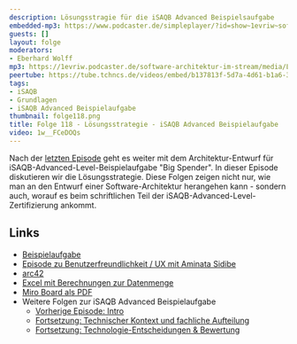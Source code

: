```yaml
---
description: Lösungsstragie für die iSAQB Advanced Beispielsaufgabe
embedded-mp3: https://www.podcaster.de/simpleplayer/?id=show~1evriw~software-architektur-im-stream~pod-e969d540df59356a60333684f4&v=1651840827
guests: []
layout: folge
moderators:
- Eberhard Wolff
mp3: https://1evriw.podcaster.de/software-architektur-im-stream/media/Loesungsstrategie_Kontext_iSAQB_Advanced_Beispielaufgabe.mp3
peertube: https://tube.tchncs.de/videos/embed/b137813f-5d7a-4d61-b1a6-3bd5cb409296
tags:
- iSAQB
- Grundlagen
- iSAQB Advanced Beispielaufgabe
thumbnail: folge118.png
title: Folge 118 - Lösungsstrategie - iSAQB Advanced Beispielaufgabe
video: 1w__FCeDOQs
---
```


Nach der [letzten Episode](/2022/04/29/folge117.html) geht es weiter
mit dem Architektur-Entwurf für iSAQB-Advanced-Level-Beispielaufgabe
"Big Spender". In dieser Episode diskutieren wir die Lösungsstrategie.
Diese Folgen zeigen nicht nur, wie man an
den Entwurf einer Software-Architektur herangehen kann - sondern auch,
worauf es beim schriftlichen Teil der
iSAQB-Advanced-Level-Zertifizierung ankommt.

## Links

* [Beispielaufgabe](https://www.isaqb.org/wp-content/uploads/2021/07/cpsa-a-aufgabe-BigSpender-1.5.pdf)
* [Episode zu Benutzerfreundlichkeit / UX mit Aminata
Sidibe](https://software-architektur.tv/2022/04/01/folge114.html)
* [arc42](https://arc42.de/)
* [Excel mit Berechnungen zur Datenmenge](/sketchnotes/folge118-excel.xlsx)
* [Miro Board als PDF](/sketchnotes/folge118-miro-board.pdf)
* Weitere Folgen zur iSAQB Advanced Beispielaufgabe
  * [Vorherige Episode: Intro](/2022/04/29/folge117.html)
  * [Fortsetzung: Technischer Kontext und fachliche
    Aufteilung](/2022/05/20/folge120.html)
  * [Fortsetzung: Technologie-Entscheidungen &
    Bewertung](/2022/06/17/folge123.html)
